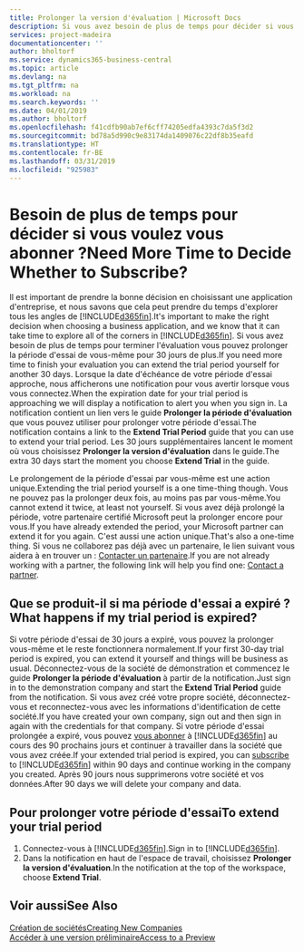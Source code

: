 ```yaml
---
title: Prolonger la version d'évaluation | Microsoft Docs
description: Si vous avez besoin de plus de temps pour décider si vous voulez vous abonner, vous pouvez prolonger votre version d'évaluation.
services: project-madeira
documentationcenter: ''
author: bholtorf
ms.service: dynamics365-business-central
ms.topic: article
ms.devlang: na
ms.tgt_pltfrm: na
ms.workload: na
ms.search.keywords: ''
ms.date: 04/01/2019
ms.author: bholtorf
ms.openlocfilehash: f41cdfb90ab7ef6cff74205edfa4393c7da5f3d2
ms.sourcegitcommit: bd78a5d990c9e83174da1409076c22df8b35eafd
ms.translationtype: HT
ms.contentlocale: fr-BE
ms.lasthandoff: 03/31/2019
ms.locfileid: "925983"
---
```

# <a name="need-more-time-to-decide-whether-to-subscribe"></a><span data-ttu-id="6df80-103">Besoin de plus de temps pour décider si vous voulez vous abonner ?</span><span class="sxs-lookup"><span data-stu-id="6df80-103">Need More Time to Decide Whether to Subscribe?</span></span>
<span data-ttu-id="6df80-104">Il est important de prendre la bonne décision en choisissant une application d'entreprise, et nous savons que cela peut prendre du temps d'explorer tous les angles de [!INCLUDE[d365fin](includes/d365fin_md.md)].</span><span class="sxs-lookup"><span data-stu-id="6df80-104">It's important to make the right decision when choosing a business application, and we know that it can take time to explore all of the corners in [!INCLUDE[d365fin](includes/d365fin_md.md)].</span></span> <span data-ttu-id="6df80-105">Si vous avez besoin de plus de temps pour terminer l'évaluation vous pouvez prolonger la période d'essai de vous-même pour 30 jours de plus.</span><span class="sxs-lookup"><span data-stu-id="6df80-105">If you need more time to finish your evaluation you can extend the trial period yourself for another 30 days.</span></span> <span data-ttu-id="6df80-106">Lorsque la date d'échéance de votre période d'essai approche, nous afficherons une notification pour vous avertir lorsque vous vous connectez.</span><span class="sxs-lookup"><span data-stu-id="6df80-106">When the expiration date for your trial period is approaching we will display a notification to alert you when you sign in.</span></span> <span data-ttu-id="6df80-107">La notification contient un lien vers le guide **Prolonger la période d'évaluation** que vous pouvez utiliser pour prolonger votre période d'essai.</span><span class="sxs-lookup"><span data-stu-id="6df80-107">The notification contains a link to the **Extend Trial Period** guide that you can use to extend your trial period.</span></span> <span data-ttu-id="6df80-108">Les 30 jours supplémentaires lancent le moment où vous choisissez **Prolonger la version d'évaluation** dans le guide.</span><span class="sxs-lookup"><span data-stu-id="6df80-108">The extra 30 days start the moment you choose **Extend Trial** in the guide.</span></span>

<span data-ttu-id="6df80-109">Le prolongement de la période d'essai par vous-même est une action unique.</span><span class="sxs-lookup"><span data-stu-id="6df80-109">Extending the trial period yourself is a one time-thing though.</span></span> <span data-ttu-id="6df80-110">Vous ne pouvez pas la prolonger deux fois, au moins pas par vous-même.</span><span class="sxs-lookup"><span data-stu-id="6df80-110">You cannot extend it twice, at least not yourself.</span></span> <span data-ttu-id="6df80-111">Si vous avez déjà prolongé la période, votre partenaire certifié Microsoft peut la prolonger encore pour vous.</span><span class="sxs-lookup"><span data-stu-id="6df80-111">If you have already extended the period, your Microsoft partner can extend it for you again.</span></span> <span data-ttu-id="6df80-112">C'est aussi une action unique.</span><span class="sxs-lookup"><span data-stu-id="6df80-112">That's also a one-time thing.</span></span> <span data-ttu-id="6df80-113">Si vous ne collaborez pas déjà avec un partenaire, le lien suivant vous aidera à en trouver un : [Contacter un partenaire](https://go.microsoft.com/fwlink/?linkid=2038439).</span><span class="sxs-lookup"><span data-stu-id="6df80-113">If you are not already working with a partner, the following link will help you find one: [Contact a partner](https://go.microsoft.com/fwlink/?linkid=2038439).</span></span>

## <a name="what-happens-if-my-trial-period-is-expired"></a><span data-ttu-id="6df80-114">Que se produit-il si ma période d'essai a expiré ?</span><span class="sxs-lookup"><span data-stu-id="6df80-114">What happens if my trial period is expired?</span></span>
<span data-ttu-id="6df80-115">Si votre période d'essai de 30 jours a expiré, vous pouvez la prolonger vous-même et le reste fonctionnera normalement.</span><span class="sxs-lookup"><span data-stu-id="6df80-115">If your first 30-day trial period is expired, you can extend it yourself and things will be business as usual.</span></span> <span data-ttu-id="6df80-116">Déconnectez-vous de la société de démonstration et commencez le guide **Prolonger la période d'évaluation** à partir de la notification.</span><span class="sxs-lookup"><span data-stu-id="6df80-116">Just sign in to the demonstration company and start the **Extend Trial Period** guide from the notification.</span></span> <span data-ttu-id="6df80-117">Si vous avez créé votre propre société, déconnectez-vous et reconnectez-vous avec les informations d'identification de cette société.</span><span class="sxs-lookup"><span data-stu-id="6df80-117">If you have created your own company, sign out and then sign in again with the credentials for that company.</span></span> <span data-ttu-id="6df80-118">Si votre période d'essai prolongée a expiré, vous pouvez [vous abonner](https://go.microsoft.com/fwlink/?linkid=828659) à [!INCLUDE[d365fin](includes/d365fin_md.md)] au cours des 90 prochains jours et continuer à travailler dans la société que vous avez créée.</span><span class="sxs-lookup"><span data-stu-id="6df80-118">If your extended trial period is expired, you can [subscribe](https://go.microsoft.com/fwlink/?linkid=828659) to [!INCLUDE[d365fin](includes/d365fin_md.md)] within 90 days and continue working in the company you created.</span></span> <span data-ttu-id="6df80-119">Après 90 jours nous supprimerons votre société et vos données.</span><span class="sxs-lookup"><span data-stu-id="6df80-119">After 90 days we will delete your company and data.</span></span> 

## <a name="to-extend-your-trial-period"></a><span data-ttu-id="6df80-120">Pour prolonger votre période d'essai</span><span class="sxs-lookup"><span data-stu-id="6df80-120">To extend your trial period</span></span>
1. <span data-ttu-id="6df80-121">Connectez-vous à [!INCLUDE[d365fin](includes/d365fin_md.md)].</span><span class="sxs-lookup"><span data-stu-id="6df80-121">Sign in to [!INCLUDE[d365fin](includes/d365fin_md.md)].</span></span>
2. <span data-ttu-id="6df80-122">Dans la notification en haut de l'espace de travail, choisissez **Prolonger la version d'évaluation**.</span><span class="sxs-lookup"><span data-stu-id="6df80-122">In the notification at the top of the workspace, choose **Extend Trial**.</span></span>

## <a name="see-also"></a><span data-ttu-id="6df80-123">Voir aussi</span><span class="sxs-lookup"><span data-stu-id="6df80-123">See Also</span></span>
[<span data-ttu-id="6df80-124">Création de sociétés</span><span class="sxs-lookup"><span data-stu-id="6df80-124">Creating New Companies</span></span>](about-new-company.md)  
[<span data-ttu-id="6df80-125">Accéder à une version préliminaire</span><span class="sxs-lookup"><span data-stu-id="6df80-125">Access to a Preview</span></span>](across-preview.md)  